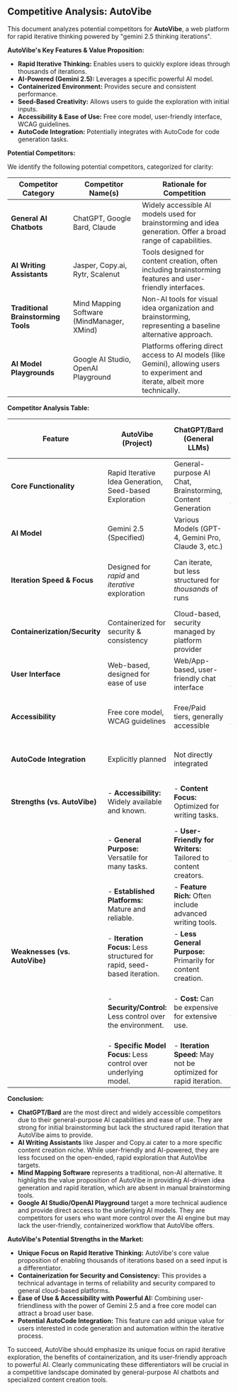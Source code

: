 ## Competitive Analysis: AutoVibe

This document analyzes potential competitors for **AutoVibe**, a web platform for rapid iterative
thinking powered by "gemini 2.5 thinking iterations".

**AutoVibe's Key Features & Value Proposition:**

- **Rapid Iterative Thinking:** Enables users to quickly explore ideas through thousands of
  iterations.
- **AI-Powered (Gemini 2.5):** Leverages a specific powerful AI model.
- **Containerized Environment:** Provides secure and consistent performance.
- **Seed-Based Creativity:** Allows users to guide the exploration with initial inputs.
- **Accessibility & Ease of Use:** Free core model, user-friendly interface, WCAG guidelines.
- **AutoCode Integration:** Potentially integrates with AutoCode for code generation tasks.

**Potential Competitors:**

We identify the following potential competitors, categorized for clarity:

| Competitor Category                 | Competitor Name(s)                         | Rationale for Competition                                                                                                       |
| ----------------------------------- | ------------------------------------------ | ------------------------------------------------------------------------------------------------------------------------------- |
| **General AI Chatbots**             | ChatGPT, Google Bard, Claude               | Widely accessible AI models used for brainstorming and idea generation. Offer a broad range of capabilities.                    |
| **AI Writing Assistants**           | Jasper, Copy.ai, Rytr, Scalenut            | Tools designed for content creation, often including brainstorming features and user-friendly interfaces.                       |
| **Traditional Brainstorming Tools** | Mind Mapping Software (MindManager, XMind) | Non-AI tools for visual idea organization and brainstorming, representing a baseline alternative approach.                      |
| **AI Model Playgrounds**            | Google AI Studio, OpenAI Playground        | Platforms offering direct access to AI models (like Gemini), allowing users to experiment and iterate, albeit more technically. |

**Competitor Analysis Table:**

| Feature                       | AutoVibe (Project)                                                      | ChatGPT/Bard (General LLMs)                                      | Jasper/Copy.ai (AI Writing Assistants)                                        | Mind Mapping Software (Traditional)                                | Google AI Studio/OpenAI Playground (AI Model Playgrounds)            |
| ----------------------------- | ----------------------------------------------------------------------- | ---------------------------------------------------------------- | ----------------------------------------------------------------------------- | ------------------------------------------------------------------ | -------------------------------------------------------------------- |
| **Core Functionality**        | Rapid Iterative Idea Generation, Seed-based Exploration                 | General-purpose AI Chat, Brainstorming, Content Generation       | AI-powered Content Creation, Brainstorming for Writing                        | Visual Idea Organization, Brainstorming (Manual)                   | Direct Access to AI Models, Experimentation, Prompt Engineering      |
| **AI Model**                  | Gemini 2.5 (Specified)                                                  | Various Models (GPT-4, Gemini Pro, Claude 3, etc.)               | Various Models (GPT-3.5/4, custom models)                                     | N/A (Non-AI)                                                       | Gemini, GPT Family, etc. (User Selectable)                           |
| **Iteration Speed & Focus**   | Designed for _rapid_ and _iterative_ exploration                        | Can iterate, but less structured for _thousands_ of runs         | Iteration for content refinement, less focused on _rapid_ exploration         | Manual iteration, slower, focus on visual organization             | Can iterate through prompts, speed depends on user interaction       |
| **Containerization/Security** | Containerized for security & consistency                                | Cloud-based, security managed by platform provider               | Cloud-based, security managed by platform provider                            | Desktop/Cloud, security depends on software & user setup           | Cloud-based, security managed by platform provider                   |
| **User Interface**            | Web-based, designed for ease of use                                     | Web/App-based, user-friendly chat interface                      | Web-based, user-friendly, content-focused UI                                  | Desktop/Web-based, visual, structured UI                           | Web-based, more technical, prompt-focused UI                         |
| **Accessibility**             | Free core model, WCAG guidelines                                        | Free/Paid tiers, generally accessible                            | Paid, varying accessibility features                                          | Free/Paid versions, accessibility varies                           | Free/Paid tiers, generally accessible for developers/technical users |
| **AutoCode Integration**      | Explicitly planned                                                      | Not directly integrated                                          | Limited/Indirect integration (e.g., code snippets)                            | N/A                                                                | N/A                                                                  |
| **Strengths (vs. AutoVibe)**  | - **Accessibility:** Widely available and known.                        | - **Content Focus:** Optimized for writing tasks.                | - **Visual Organization:** Excellent for structuring ideas.                   | - **Direct Model Access:** Full control over model and parameters. |
|                               | - **General Purpose:** Versatile for many tasks.                        | - **User-Friendly for Writers:** Tailored to content creators.   | - **Non-AI Baseline:** Simple, reliable for basic brainstorming.              | - **Cutting Edge Models:** Access to latest AI advancements.       |
|                               | - **Established Platforms:** Mature and reliable.                       | - **Feature Rich:** Often include advanced writing tools.        | - **Collaboration Features:** Many tools are collaborative.                   | - **Customization:** Highly customizable model parameters.         |
| **Weaknesses (vs. AutoVibe)** | - **Iteration Focus:** Less structured for rapid, seed-based iteration. | - **Less General Purpose:** Primarily for content creation.      | - **Manual Process:** Lacks AI-powered idea generation.                       | - **Technical Expertise:** Requires more technical knowledge.      |
|                               | - **Security/Control:** Less control over the environment.              | - **Cost:** Can be expensive for extensive use.                  | - **Less "Rapid Iteration":** Not designed for thousands of quick iterations. | - **Less User-Friendly UI:** More geared towards developers.       |
|                               | - **Specific Model Focus:** Less control over underlying model.         | - **Iteration Speed:** May not be optimized for rapid iteration. | - **No AI-Powered Generation:** Relies solely on user input.                  | - **Lack of Containerization/Specific Workflow:** More generic.    |

**Conclusion:**

- **ChatGPT/Bard** are the most direct and widely accessible competitors due to their
  general-purpose AI capabilities and ease of use. They are strong for initial brainstorming but
  lack the structured rapid iteration that AutoVibe aims to provide.
- **AI Writing Assistants** like Jasper and Copy.ai cater to a more specific content creation niche.
  While user-friendly and AI-powered, they are less focused on the open-ended, rapid exploration
  that AutoVibe targets.
- **Mind Mapping Software** represents a traditional, non-AI alternative. It highlights the value
  proposition of AutoVibe in providing AI-driven idea generation and rapid iteration, which are
  absent in manual brainstorming tools.
- **Google AI Studio/OpenAI Playground** target a more technical audience and provide direct access
  to the underlying AI models. They are competitors for users who want more control over the AI
  engine but may lack the user-friendly, containerized workflow that AutoVibe offers.

**AutoVibe's Potential Strengths in the Market:**

- **Unique Focus on Rapid Iterative Thinking:** AutoVibe's core value proposition of enabling
  thousands of iterations based on a seed input is a differentiator.
- **Containerization for Security and Consistency:** This provides a technical advantage in terms of
  reliability and security compared to general cloud-based platforms.
- **Ease of Use & Accessibility with Powerful AI:** Combining user-friendliness with the power of
  Gemini 2.5 and a free core model can attract a broad user base.
- **Potential AutoCode Integration:** This feature can add unique value for users interested in code
  generation and automation within the iterative process.

To succeed, AutoVibe should emphasize its unique focus on rapid iterative exploration, the benefits
of containerization, and its user-friendly approach to powerful AI. Clearly communicating these
differentiators will be crucial in a competitive landscape dominated by general-purpose AI chatbots
and specialized content creation tools.
